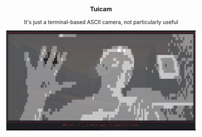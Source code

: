 <div align="center">
  <h3 align="center">Tuicam</h3>

  <p align="center">
    It's just a terminal-based ASCII camera, not particularly useful
  </p>
</div>

<div align="center">
  <img src="https://github.com/hlsxx/tuicam/blob/master/blob/example.png" alt="Tuicam" style="width:100%; max-height:400px" />
</div>
